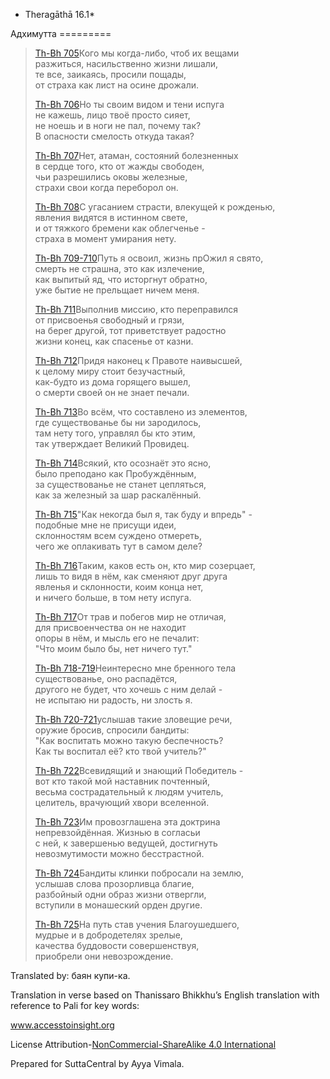 * Theragāthā 16\.1*

Адхимутта
\=\=\=\=\=\=\=\=\=

> [Th\-Bh 705](\#tb705)Кого мы когда\-либо, чтоб их вещами  
> разжиться, насильственно жизни лишали,  
> те все, заикаясь, просили пощады,  
> от страха как лист на осине дрожали\.
>
> [Th\-Bh 706](\#tb706)Но ты своим видом и тени испуга  
> не кажешь, лицо твоё просто сияет,  
> не ноешь и в ноги не пал, почему так?  
> В опасности смелость откуда такая?
>
> [Th\-Bh 707](\#tb707)Нет, атаман, состояний болезненных  
> в сердце того, кто от жажды свободен,  
> чьи разрешились оковы железные,  
> страхи свои когда переборол он\.
>
> [Th\-Bh 708](\#tb708)С угасанием страсти, влекущей к рожденью,  
> явления видятся в истинном свете,  
> и от тяжкого бремени как облегченье \-  
> страха в момент умирания нету\.
>
> [Th\-Bh 709\-710](\#tb709\-710)Путь я освоил, жизнь прОжил я свято,  
> смерть не страшна, это как излечение,  
> как выпитый яд, что исторгнут обратно,  
> уже бытие не прельщает ничем меня\.
>
> [Th\-Bh 711](\#tb711)Выполнив миссию, кто переправился  
> от присвоенья свободный и грязи,  
> на берег другой, тот приветствует радостно  
> жизни конец, как спасенье от казни\.
>
> [Th\-Bh 712](\#tb712)Придя наконец к Правоте наивысшей,  
> к целому миру стоит безучастный,  
> как\-будто из дома горящего вышел,  
> о смерти своей он не знает печали\.
>
> [Th\-Bh 713](\#tb713)Во всём, что составлено из элементов,  
> где существованье бы ни зародилось,  
> там нету того, управлял бы кто этим,  
> так утверждает Великий Провидец\.
>
> [Th\-Bh 714](\#tb714)Всякий, кто осознаёт это ясно,  
> было преподано как Пробуждённым,  
> за существованье не станет цепляться,  
> как за железный за шар раскалённый\.
>
> [Th\-Bh 715](\#tb715)"Как некогда был я, так буду и впредь" \-  
> подобные мне не присущи идеи,  
> склонностям всем суждено отмереть,  
> чего же оплакивать тут в самом деле?
>
> [Th\-Bh 716](\#tb716)Таким, каков есть он, кто мир созерцает,  
> лишь то видя в нём, как сменяют друг друга  
> явленья и склонности, коим конца нет,  
> и ничего больше, в том нету испуга\.
>
> [Th\-Bh 717](\#tb717)От трав и побегов мир не отличая,  
> для присвоенчества он не находит  
> опоры в нём, и мысль его не печалит:  
> "Что моим было бы, нет ничего тут\."
>
> [Th\-Bh 718\-719](\#tb718\-719)Неинтересно мне бренного тела  
> существованье, оно распадётся,  
> другого не будет, что хочешь с ним делай \-  
> не испытаю ни радость, ни злость я\.
>
> [Th\-Bh 720\-721](\#tb720\-721)услышав такие зловещие речи,  
> оружие бросив, спросили бандиты:  
> "Как воспитать можно такую беспечность?  
> Как ты воспитал её? кто твой учитель?"
>
> [Th\-Bh 722](\#tb722)Всевидящий и знающий Победитель \-  
> вот кто такой мой наставник почтенный,  
> весьма сострадательный к людям учитель,  
> целитель, врачующий хвори вселенной\.
>
> [Th\-Bh 723](\#tb723)Им провозглашена эта доктрина  
> непревзойдённая\. Жизнью в согласьи  
> с ней, к завершенью ведущей, достигнуть  
> невозмутимости можно бесстрастной\.
>
> [Th\-Bh 724](\#tb724)Бандиты клинки побросали на землю,  
> услышав слова прозорливца благие,  
> разбойный одни образ жизни отвергли,  
> вступили в монашеский орден другие\.
>
> [Th\-Bh 725](\#tb725)На путь став учения Благоушедшего,  
> мудрые и в добродетелях зрелые,  
> качества буддовости совершенствуя,  
> приобрели они невозрождение\.

Translated by: баян купи\-ка\.

Translation in verse based on Thanissaro Bhikkhu’s English translation with reference to Pali for key words:

[www\.accesstoinsight\.org](http://www\.accesstoinsight\.org/tipitaka/kn/thag/thag\.16\.01\.than\.html)

License Attribution\-[NonCommercial\-ShareAlike 4\.0 International](https://creativecommons\.org/licenses/by\-nc\-sa/4\.0/)

Prepared for SuttaCentral by Ayya Vimala\.